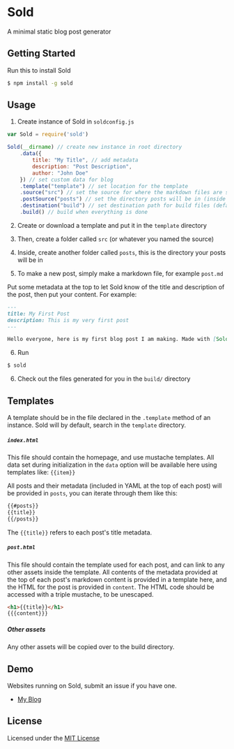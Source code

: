 # Sold

A minimal static blog post generator

## Getting Started

Run this to install Sold
```sh
$ npm install -g sold
```

## Usage

1) Create instance of Sold in `soldconfig.js`
```js
var Sold = require('sold')

Sold(__dirname) // create new instance in root directory
    .data({
        title: "My Title", // add metadata
        description: "Post Description",
        author: "John Doe"
    }) // set custom data for blog
    .template("template") // set location for the template
    .source("src") // set the source for where the markdown files are stored (default is src)
    .postSource("posts") // set the directory posts will be in (inside of the source directory) (default is posts)
    .destination("build") // set destination path for build files (default is build)
    .build() // build when everything is done
```

2) Create or download a template and put it in the `template` directory

3) Then, create a folder called `src` (or whatever you named the source)

4) Inside, create another folder called `posts`, this is the directory your posts will be in

5) To make a new post, simply make a markdown file, for example `post.md`

Put some metadata at the top to let Sold know of the title and description of the post, then put your content. For example:
```markdown
---
title: My First Post
description: This is my very first post
---

Hello everyone, here is my first blog post I am making. Made with [Sold](https://github.com/KingPixil/sold)
```

6) Run

```sh
$ sold
```

6) Check out the files generated for you in the `build/` directory

## Templates

A template should be in the file declared in the `.template` method of an instance. Sold will by default, search in the `template` directory.

##### `index.html`

This file should contain the homepage, and use mustache templates. All data set during initialization in the `data` option will be available here using templates like: `{{item}}`

All posts and their metadata (included in YAML at the top of each post) will be provided in `posts`, you can iterate through them like this:

```html
{{#posts}}
{{title}}
{{/posts}}
```

The `{{title}}` refers to each post's title metadata.

##### ```post.html```

This file should contain the template used for each post, and can link to any other assets inside the template. All contents of the metadata provided at the top of each post's markdown content is provided in a template here, and the HTML for the post is provided in `content`. The HTML code should be accessed with a triple mustache, to be unescaped.

```html
<h1>{{title}}</h1>
{{{content}}}
```

##### Other assets

Any other assets will be copied over to the build directory.


## Demo

Websites running on Sold, submit an issue if you have one.

- [My Blog](http://blog.kabir.ml)


## License

Licensed under the [MIT License](http://kingpixil.github.io/license)

